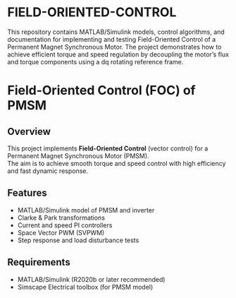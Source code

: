 # FIELD-ORIENTED-CONTROL
This repository contains MATLAB/Simulink models, control algorithms, and documentation for implementing and testing Field-Oriented Control of a Permanent Magnet Synchronous Motor. The project demonstrates how to achieve efficient torque and speed regulation by decoupling the motor’s flux and torque components using a dq rotating reference frame.
# Field-Oriented Control (FOC) of PMSM

## Overview
This project implements **Field-Oriented Control** (vector control) for a Permanent Magnet Synchronous Motor (PMSM).  
The aim is to achieve smooth torque and speed control with high efficiency and fast dynamic response.

## Features
- MATLAB/Simulink model of PMSM and inverter
- Clarke & Park transformations
- Current and speed PI controllers
- Space Vector PWM (SVPWM)
- Step response and load disturbance tests

## Requirements
- MATLAB/Simulink (R2020b or later recommended)
- Simscape Electrical toolbox (for PMSM model)


